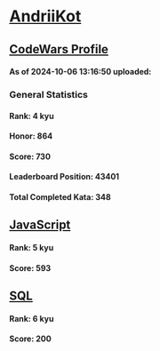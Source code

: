 # [AndriiKot](https://www.codewars.com/users/AndriiKot)
## [CodeWars Profile](https://www.codewars.com/users/AndriiKot)
#### As of 2024-10-06 13:16:50 uploaded:
### General Statistics
#### Rank: 4 kyu
#### Honor: 864
#### Score: 730
#### Leaderboard Position: 43401
#### Total Completed Kata: 348

## [JavaScript](https://github.com/AndriiKot/JavaScript__CodeWars)
#### Rank: 5 kyu
#### Score: 593

## [SQL](https://github.com/AndriiKot/SQL__CodeWars)
#### Rank: 6 kyu
#### Score: 200
